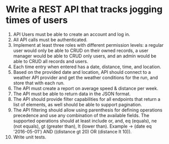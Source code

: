 # Write a REST API that tracks jogging times of users
1. API Users must be able to create an account and log in.
2. All API calls must be authenticated.
3. Implement at least three roles with different permission levels: a regular user would only be able to CRUD on their owned records, a user manager would be able to CRUD only users, and an admin would be able to CRUD all records and users.
4. Each time entry when entered has a date, distance, time, and location.
5. Based on the provided date and location, API should connect to a weather API provider and get the weather conditions for the run, and store that with each run.
6. The API must create a report on average speed & distance per week.
7. The API must be able to return data in the JSON format.
8. The API should provide filter capabilities for all endpoints that return a list of elements, as well should be able to support pagination.
9. The API filtering should allow using parenthesis for defining operations precedence and use any combination of the available fields. The supported operations should at least include or, and, eq (equals), ne (not equals), gt (greater than), lt (lower than).
Example -> (date eq '2016-05-01') AND ((distance gt 20) OR (distance lt 10)).
10. Write unit tests.
